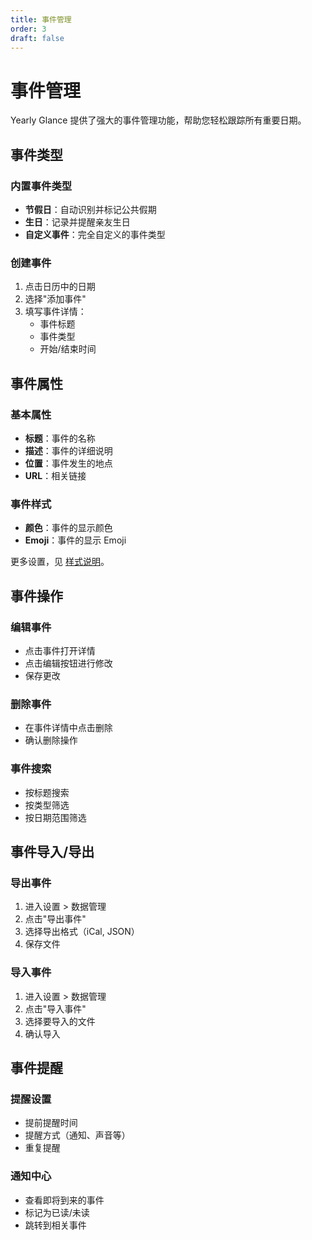 ```yaml
---
title: 事件管理
order: 3
draft: false
---
```


# 事件管理

Yearly Glance 提供了强大的事件管理功能，帮助您轻松跟踪所有重要日期。

## 事件类型

### 内置事件类型

- **节假日**：自动识别并标记公共假期
- **生日**：记录并提醒亲友生日
- **自定义事件**：完全自定义的事件类型

### 创建事件

1. 点击日历中的日期
2. 选择"添加事件"
3. 填写事件详情：
   - 事件标题
   - 事件类型
   - 开始/结束时间

## 事件属性

### 基本属性

- **标题**：事件的名称
- **描述**：事件的详细说明
- **位置**：事件发生的地点
- **URL**：相关链接

### 事件样式

- **颜色**：事件的显示颜色
- **Emoji**：事件的显示 Emoji

更多设置，见 [样式说明](./style)。

## 事件操作

### 编辑事件

- 点击事件打开详情
- 点击编辑按钮进行修改
- 保存更改

### 删除事件

- 在事件详情中点击删除
- 确认删除操作

### 事件搜索

- 按标题搜索
- 按类型筛选
- 按日期范围筛选

## 事件导入/导出

### 导出事件

1. 进入设置 > 数据管理
2. 点击"导出事件"
3. 选择导出格式（iCal, JSON）
4. 保存文件

### 导入事件

1. 进入设置 > 数据管理
2. 点击"导入事件"
3. 选择要导入的文件
4. 确认导入

## 事件提醒

### 提醒设置

- 提前提醒时间
- 提醒方式（通知、声音等）
- 重复提醒

### 通知中心

- 查看即将到来的事件
- 标记为已读/未读
- 跳转到相关事件
